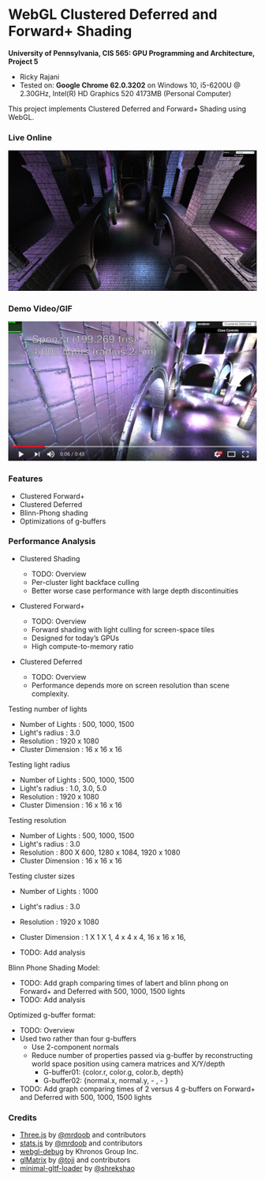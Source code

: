 WebGL Clustered Deferred and Forward+ Shading
======================

**University of Pennsylvania, CIS 565: GPU Programming and Architecture, Project 5**

* Ricky Rajani
* Tested on: **Google Chrome 62.0.3202** on
  Windows 10, i5-6200U @ 2.30GHz, Intel(R) HD Graphics 520 4173MB (Personal Computer)

This project implements Clustered Deferred and Forward+ Shading using WebGL.

### Live Online

[![](img/thumb.png)](http://TODO.github.io/Project5B-WebGL-Deferred-Shading)

### Demo Video/GIF

[![](img/video.png)](TODO)

### Features
- Clustered Forward+
- Clustered Deferred
- Blinn-Phong shading
- Optimizations of g-buffers

### Performance Analysis

- Clustered Shading
  - TODO: Overview
  - Per-cluster light backface culling
  - Better worse case performance with large depth discontinuities

- Clustered Forward+
  - TODO: Overview
  - Forward shading with light culling for screen-space tiles
  - Designed for today’s GPUs
  - High compute-to-memory ratio

- Clustered Deferred
  - TODO: Overview
  - Performance depends more on screen resolution than scene complexity.

Testing number of lights
  - Number of Lights : 500, 1000, 1500
  - Light's radius	: 3.0
  - Resolution	: 1920 x 1080
  - Cluster Dimension : 16 x 16 x 16
  
Testing light radius
  - Number of Lights : 500, 1000, 1500
  - Light's radius	: 1.0, 3.0, 5.0
  - Resolution	: 1920 x 1080
  - Cluster Dimension : 16 x 16 x 16

Testing resolution
  - Number of Lights : 500, 1000, 1500
  - Light's radius	: 3.0
  - Resolution	: 800 X 600, 1280 x 1084, 1920 x 1080
  - Cluster Dimension : 16 x 16 x 16
  
Testing cluster sizes
  - Number of Lights : 1000
  - Light's radius	: 3.0
  - Resolution	: 1920 x 1080
  - Cluster Dimension : 1 X 1 X 1, 4 x 4 x 4, 16 x 16 x 16,
  
- TODO: Add analysis
  
Blinn Phone Shading Model:
  - TODO: Add graph comparing times of labert and blinn phong on Forward+ and Deferred with 500, 1000, 1500 lights
  - TODO: Add analysis
  
Optimized g-buffer format:
  - TODO: Overview
  - Used two rather than four g-buffers
    - Use 2-component normals
    - Reduce number of properties passed via g-buffer by reconstructing world space position using camera matrices and X/Y/depth
      - G-buffer01: {color.r, color.g, color.b, depth}
      - G-buffer02: {normal.x, normal.y, - , - }
  - TODO: Add graph comparing times of 2 versus 4 g-buffers on Forward+ and Deferred with 500, 1000, 1500 lights

### Credits

* [Three.js](https://github.com/mrdoob/three.js) by [@mrdoob](https://github.com/mrdoob) and contributors
* [stats.js](https://github.com/mrdoob/stats.js) by [@mrdoob](https://github.com/mrdoob) and contributors
* [webgl-debug](https://github.com/KhronosGroup/WebGLDeveloperTools) by Khronos Group Inc.
* [glMatrix](https://github.com/toji/gl-matrix) by [@toji](https://github.com/toji) and contributors
* [minimal-gltf-loader](https://github.com/shrekshao/minimal-gltf-loader) by [@shrekshao](https://github.com/shrekshao)
